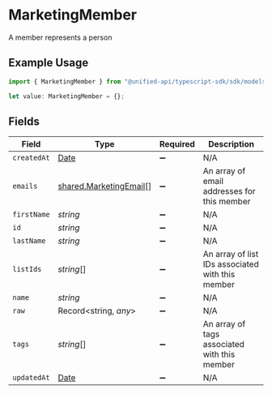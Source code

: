 # MarketingMember

A member represents a person

## Example Usage

```typescript
import { MarketingMember } from "@unified-api/typescript-sdk/sdk/models/shared";

let value: MarketingMember = {};
```

## Fields

| Field                                                                                         | Type                                                                                          | Required                                                                                      | Description                                                                                   |
| --------------------------------------------------------------------------------------------- | --------------------------------------------------------------------------------------------- | --------------------------------------------------------------------------------------------- | --------------------------------------------------------------------------------------------- |
| `createdAt`                                                                                   | [Date](https://developer.mozilla.org/en-US/docs/Web/JavaScript/Reference/Global_Objects/Date) | :heavy_minus_sign:                                                                            | N/A                                                                                           |
| `emails`                                                                                      | [shared.MarketingEmail](../../../sdk/models/shared/marketingemail.md)[]                       | :heavy_minus_sign:                                                                            | An array of email addresses for this member                                                   |
| `firstName`                                                                                   | *string*                                                                                      | :heavy_minus_sign:                                                                            | N/A                                                                                           |
| `id`                                                                                          | *string*                                                                                      | :heavy_minus_sign:                                                                            | N/A                                                                                           |
| `lastName`                                                                                    | *string*                                                                                      | :heavy_minus_sign:                                                                            | N/A                                                                                           |
| `listIds`                                                                                     | *string*[]                                                                                    | :heavy_minus_sign:                                                                            | An array of list IDs associated with this member                                              |
| `name`                                                                                        | *string*                                                                                      | :heavy_minus_sign:                                                                            | N/A                                                                                           |
| `raw`                                                                                         | Record<string, *any*>                                                                         | :heavy_minus_sign:                                                                            | N/A                                                                                           |
| `tags`                                                                                        | *string*[]                                                                                    | :heavy_minus_sign:                                                                            | An array of tags associated with this member                                                  |
| `updatedAt`                                                                                   | [Date](https://developer.mozilla.org/en-US/docs/Web/JavaScript/Reference/Global_Objects/Date) | :heavy_minus_sign:                                                                            | N/A                                                                                           |